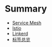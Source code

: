 # Summary

* [Service Mesh](mesh/index.md)
* [Istio](istio/index.md)
* [Linkerd](linkerd/index.md)
* [标签总览](tags.md)



